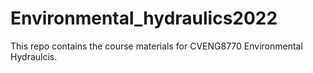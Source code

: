 # Environmental_hydraulics2022
This repo contains the course materials for CVENG8770 Environmental Hydraulcis. 
